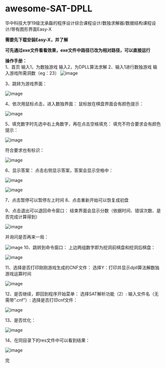 # awesome-SAT-DPLL
华中科技大学19级沈承磊的程序设计综合课程设计/数独求解器/数据结构课程设计/带有图形界面Easy-X  

**需要先下载安装Easy-X，并了解**  

**可先通过exe文件看看效果，exe文件中路径已改为相对路径，可以直接运行**

**操作手册：**  
1、首页
输入1，为数独游戏
输入2，为DPLL算法求解
2、输入1进行数独游戏
输入游戏所需洞数（eg：23）
![image](https://user-images.githubusercontent.com/67963293/162596762-2363ba03-d353-4807-ab57-a72e8539e27d.png)

3、跳转为游戏界面：  

![image](https://user-images.githubusercontent.com/67963293/162596769-cbfcab19-f35e-408e-8aea-b3696097fc01.png)  

4、依次用鼠标点击，进入数独界面：
鼠标放在棋盘界面会有颜色提示：  

![image](https://user-images.githubusercontent.com/67963293/162609686-312770f9-0c8e-42ad-af2f-44b986307525.png)

5、填充数字时先选中右上角数字，再在点击空格填充：
填充不符合要求会有颜色提示：  

![image](https://user-images.githubusercontent.com/67963293/162596778-b9a0fd3f-b96c-420d-a4c3-31135d3e9ab8.png)

符合要求也有标识：  

![image](https://user-images.githubusercontent.com/67963293/162609699-aa9cb4d0-a06c-4632-aef5-4cb4199a0b91.png)

6、显示答案：
点击右侧显示答案，答案会显示空格中：  

![image](https://user-images.githubusercontent.com/67963293/162596792-63896fbc-8379-4cc1-937d-2e1a7dc12b07.png)  

![image](https://user-images.githubusercontent.com/67963293/162609706-27469f7a-ac69-4e99-a378-ea19dfe31c1e.png)


7、点击暂停可以暂停左上时间
8、点击重新开始可以恢复成初盘


9、点击退出可以退回命令窗口：
结束界面会显示分数（依据时间、错误次数、是否完成计算得到）  

![image](https://user-images.githubusercontent.com/67963293/162596797-ef345c94-f983-4866-9510-4a9841e3ed83.png)

并询问是否再来一局：  

![image](https://user-images.githubusercontent.com/67963293/162609716-7ed4f1e1-f80c-439d-8010-bc396df36613.png)
10、跳转到命令窗口：
上边两组数字即为挖洞前棋盘和挖洞后棋盘：  

![image](https://user-images.githubusercontent.com/67963293/162596806-efe06b67-9199-49af-b8bd-dc96d77530c7.png)

11、选择是否打印刚刚游戏生成的CNF文件：
选择Y：打印并显示dpll算法解数独游戏运算时间  

![image](https://user-images.githubusercontent.com/67963293/162596808-e51e9122-2a8c-4665-a746-f3b9a4ab9c7d.png)

12、是否继续，即回到程序开始菜单：
选择SAT解析功能（2）:
输入文件名（无需带”.cnf”）:
选择是否打印cnf文件：  

![image](https://user-images.githubusercontent.com/67963293/162596809-5b0cda80-7db8-4d5d-a909-6daf1c25a292.png)

13、是否优化：  

![image](https://user-images.githubusercontent.com/67963293/162596810-850d14d1-0748-4da5-8e33-aeaa838e4247.png)

14、在同目录下的res文件中可以看到结果：  

![image](https://user-images.githubusercontent.com/67963293/162596811-3881236a-12ff-44e0-a07b-a94fbdd50710.png)

完

